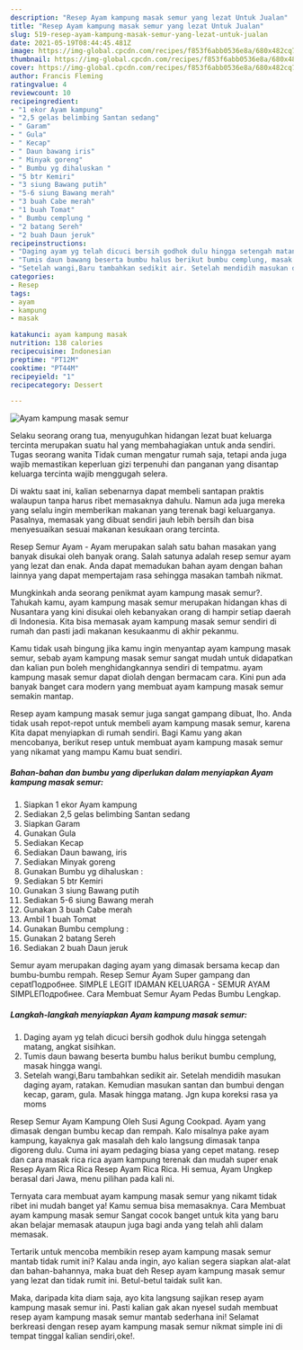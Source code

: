 ```yaml
---
description: "Resep Ayam kampung masak semur yang lezat Untuk Jualan"
title: "Resep Ayam kampung masak semur yang lezat Untuk Jualan"
slug: 519-resep-ayam-kampung-masak-semur-yang-lezat-untuk-jualan
date: 2021-05-19T08:44:45.481Z
image: https://img-global.cpcdn.com/recipes/f853f6abb0536e8a/680x482cq70/ayam-kampung-masak-semur-foto-resep-utama.jpg
thumbnail: https://img-global.cpcdn.com/recipes/f853f6abb0536e8a/680x482cq70/ayam-kampung-masak-semur-foto-resep-utama.jpg
cover: https://img-global.cpcdn.com/recipes/f853f6abb0536e8a/680x482cq70/ayam-kampung-masak-semur-foto-resep-utama.jpg
author: Francis Fleming
ratingvalue: 4
reviewcount: 10
recipeingredient:
- "1 ekor Ayam kampung"
- "2,5 gelas belimbing Santan sedang"
- " Garam"
- " Gula"
- " Kecap"
- " Daun bawang iris"
- " Minyak goreng"
- " Bumbu yg dihaluskan "
- "5 btr Kemiri"
- "3 siung Bawang putih"
- "5-6 siung Bawang merah"
- "3 buah Cabe merah"
- "1 buah Tomat"
- " Bumbu cemplung "
- "2 batang Sereh"
- "2 buah Daun jeruk"
recipeinstructions:
- "Daging ayam yg telah dicuci bersih godhok dulu hingga setengah matang, angkat sisihkan."
- "Tumis daun bawang beserta bumbu halus berikut bumbu cemplung, masak hingga wangi."
- "Setelah wangi,Baru tambahkan sedikit air. Setelah mendidih masukan daging ayam, ratakan. Kemudian masukan santan dan bumbui dengan kecap, garam, gula. Masak hingga matang. Jgn kupa koreksi rasa ya moms"
categories:
- Resep
tags:
- ayam
- kampung
- masak

katakunci: ayam kampung masak 
nutrition: 138 calories
recipecuisine: Indonesian
preptime: "PT12M"
cooktime: "PT44M"
recipeyield: "1"
recipecategory: Dessert

---
```



![Ayam kampung masak semur](https://img-global.cpcdn.com/recipes/f853f6abb0536e8a/680x482cq70/ayam-kampung-masak-semur-foto-resep-utama.jpg)

Selaku seorang orang tua, menyuguhkan hidangan lezat buat keluarga tercinta merupakan suatu hal yang membahagiakan untuk anda sendiri. Tugas seorang  wanita Tidak cuman mengatur rumah saja, tetapi anda juga wajib memastikan keperluan gizi terpenuhi dan panganan yang disantap keluarga tercinta wajib menggugah selera.

Di waktu  saat ini, kalian sebenarnya dapat membeli santapan praktis walaupun tanpa harus ribet memasaknya dahulu. Namun ada juga mereka yang selalu ingin memberikan makanan yang terenak bagi keluarganya. Pasalnya, memasak yang dibuat sendiri jauh lebih bersih dan bisa menyesuaikan sesuai makanan kesukaan orang tercinta. 

Resep Semur Ayam - Ayam merupakan salah satu bahan masakan yang banyak disukai oleh banyak orang. Salah satunya adalah resep semur ayam yang lezat dan enak. Anda dapat memadukan bahan ayam dengan bahan lainnya yang dapat mempertajam rasa sehingga masakan tambah nikmat.

Mungkinkah anda seorang penikmat ayam kampung masak semur?. Tahukah kamu, ayam kampung masak semur merupakan hidangan khas di Nusantara yang kini disukai oleh kebanyakan orang di hampir setiap daerah di Indonesia. Kita bisa memasak ayam kampung masak semur sendiri di rumah dan pasti jadi makanan kesukaanmu di akhir pekanmu.

Kamu tidak usah bingung jika kamu ingin menyantap ayam kampung masak semur, sebab ayam kampung masak semur sangat mudah untuk didapatkan dan kalian pun boleh menghidangkannya sendiri di tempatmu. ayam kampung masak semur dapat diolah dengan bermacam cara. Kini pun ada banyak banget cara modern yang membuat ayam kampung masak semur semakin mantap.

Resep ayam kampung masak semur juga sangat gampang dibuat, lho. Anda tidak usah repot-repot untuk membeli ayam kampung masak semur, karena Kita dapat menyiapkan di rumah sendiri. Bagi Kamu yang akan mencobanya, berikut resep untuk membuat ayam kampung masak semur yang nikamat yang mampu Kamu buat sendiri.

<!--inarticleads1-->

##### Bahan-bahan dan bumbu yang diperlukan dalam menyiapkan Ayam kampung masak semur:

1. Siapkan 1 ekor Ayam kampung
1. Sediakan 2,5 gelas belimbing Santan sedang
1. Siapkan  Garam
1. Gunakan  Gula
1. Sediakan  Kecap
1. Sediakan  Daun bawang, iris
1. Sediakan  Minyak goreng
1. Gunakan  Bumbu yg dihaluskan :
1. Sediakan 5 btr Kemiri
1. Gunakan 3 siung Bawang putih
1. Sediakan 5-6 siung Bawang merah
1. Gunakan 3 buah Cabe merah
1. Ambil 1 buah Tomat
1. Gunakan  Bumbu cemplung :
1. Gunakan 2 batang Sereh
1. Sediakan 2 buah Daun jeruk


Semur ayam merupakan daging ayam yang dimasak bersama kecap dan bumbu-bumbu rempah. Resep Semur Ayam Super gampang dan cepatПодробнее. SIMPLE LEGIT IDAMAN KELUARGA - SEMUR AYAM SIMPLEПодробнее. Cara Membuat Semur Ayam Pedas Bumbu Lengkap. 

<!--inarticleads2-->

##### Langkah-langkah menyiapkan Ayam kampung masak semur:

1. Daging ayam yg telah dicuci bersih godhok dulu hingga setengah matang, angkat sisihkan.
1. Tumis daun bawang beserta bumbu halus berikut bumbu cemplung, masak hingga wangi.
1. Setelah wangi,Baru tambahkan sedikit air. Setelah mendidih masukan daging ayam, ratakan. Kemudian masukan santan dan bumbui dengan kecap, garam, gula. Masak hingga matang. Jgn kupa koreksi rasa ya moms


Resep Semur Ayam Kampung Oleh Susi Agung Cookpad. Ayam yang dimasak dengan bumbu kecap dan rempah. Kalo misalnya pake ayam kampung, kayaknya gak masalah deh kalo langsung dimasak tanpa digoreng dulu. Cuma ini ayam pedaging biasa yang cepet matang. resep dan cara masak rica rica ayam kampung terenak dan mudah super enak Resep Ayam Rica Rica Resep Ayam Rica Rica. Hi semua, Ayam Ungkep berasal dari Jawa, menu pilihan pada kali ni. 

Ternyata cara membuat ayam kampung masak semur yang nikamt tidak ribet ini mudah banget ya! Kamu semua bisa memasaknya. Cara Membuat ayam kampung masak semur Sangat cocok banget untuk kita yang baru akan belajar memasak ataupun juga bagi anda yang telah ahli dalam memasak.

Tertarik untuk mencoba membikin resep ayam kampung masak semur mantab tidak rumit ini? Kalau anda ingin, ayo kalian segera siapkan alat-alat dan bahan-bahannya, maka buat deh Resep ayam kampung masak semur yang lezat dan tidak rumit ini. Betul-betul taidak sulit kan. 

Maka, daripada kita diam saja, ayo kita langsung sajikan resep ayam kampung masak semur ini. Pasti kalian gak akan nyesel sudah membuat resep ayam kampung masak semur mantab sederhana ini! Selamat berkreasi dengan resep ayam kampung masak semur nikmat simple ini di tempat tinggal kalian sendiri,oke!.


